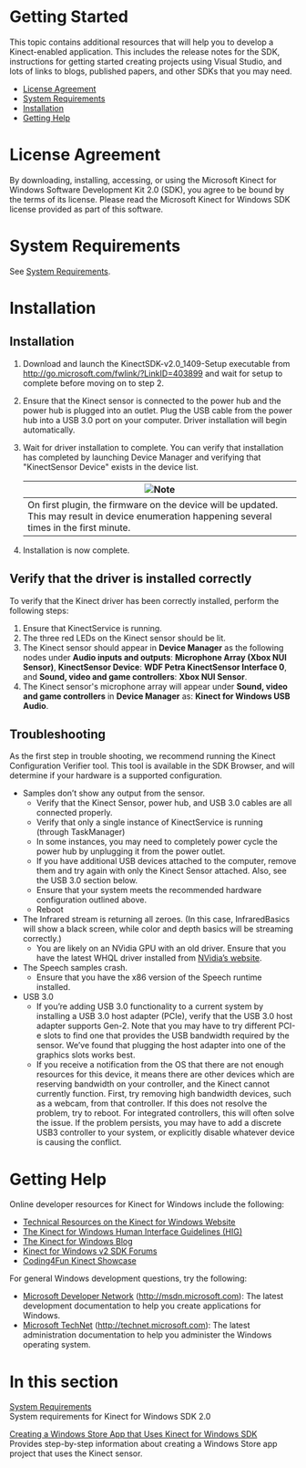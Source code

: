 Getting Started  
===============  

This topic contains additional resources that will help you to develop a Kinect-enabled application. This includes the release notes for the SDK, instructions for getting started creating projects using Visual Studio, and lots of links to blogs, published papers, and other SDKs that you may need.  

-   [License Agreement](#License_Agreement)  
-   [System Requirements](#System_Requirements)  
-   [Installation](#Installation)  
-   [Getting Help](#Getting_Help)  

<span id="License_Agreement"></span>

License Agreement  
=================  

By downloading, installing, accessing, or using the Microsoft Kinect for Windows Software Development Kit 2.0 (SDK), you agree to be bound by the terms of its license. Please read the Microsoft Kinect for Windows SDK license provided as part of this software.  

<span id="System_Requirements"></span>

System Requirements  
===================  

See [System Requirements](Getting_Started/System_Requirements.md).  

<span id="Installation"></span>

Installation  
============  

<span id="Install"></span>
Installation  
------------  

1.  Download and launch the KinectSDK-v2.0\_1409-Setup executable from <http://go.microsoft.com/fwlink/?LinkID=403899> and wait for setup to complete before moving on to step 2.  
2.  Ensure that the Kinect sensor is connected to the power hub and the power hub is plugged into an outlet. Plug the USB cable from the power hub into a USB 3.0 port on your computer. Driver installation will begin automatically.  

3.  Wait for driver installation to complete. You can verify that installation has completed by launching Device Manager and verifying that "KinectSensor Device" exists in the device list.  

    | ![](../resources/note.gif)Note                                                                                                                  |
    |-------------------------------------------------------------------------------------------------------------------------------------------------|
    | On first plugin, the firmware on the device will be updated. This may result in device enumeration happening several times in the first minute. |

4.  Installation is now complete.  

<span id="ID4ERC"></span>
Verify that the driver is installed correctly  
---------------------------------------------  

To verify that the Kinect driver has been correctly installed, perform the following steps:  

1.  Ensure that KinectService is running.  
2.  The three red LEDs on the Kinect sensor should be lit.  
3.  The Kinect sensor should appear in **Device Manager** as the following nodes under **Audio inputs and outputs**: **Microphone Array (Xbox NUI Sensor)**, **KinectSensor Device**: **WDF Petra KinectSensor Interface 0**, and **Sound, video and game controllers**: **Xbox NUI Sensor**.  
4.  The Kinect sensor's microphone array will appear under **Sound, video and game controllers** in **Device Manager** as: **Kinect for Windows USB Audio**.  

<span id="ID4E2D"></span>
Troubleshooting  
---------------  

As the first step in trouble shooting, we recommend running the Kinect Configuration Verifier tool. This tool is available in the SDK Browser, and will determine if your hardware is a supported configuration.  

-   Samples don’t show any output from the sensor.  
    -   Verify that the Kinect Sensor, power hub, and USB 3.0 cables are all connected properly.  
    -   Verify that only a single instance of KinectService is running (through TaskManager)  
    -   In some instances, you may need to completely power cycle the power hub by unplugging it from the power outlet.  
    -   If you have additional USB devices attached to the computer, remove them and try again with only the Kinect Sensor attached. Also, see the USB 3.0 section below.  
    -   Ensure that your system meets the recommended hardware configuration outlined above.  
    -   Reboot  
-   The Infrared stream is returning all zeroes. (In this case, InfraredBasics will show a black screen, while color and depth basics will be streaming correctly.)  
    -   You are likely on an NVidia GPU with an old driver. Ensure that you have the latest WHQL driver installed from [NVidia’s website](http://www.nvidia.com/download/driverResults.aspx/75992/en-us).  
-   The Speech samples crash.  
    -   Ensure that you have the x86 version of the Speech runtime installed.  
-   USB 3.0  
    -   If you’re adding USB 3.0 functionality to a current system by installing a USB 3.0 host adapter (PCIe), verify that the USB 3.0 host adapter supports Gen-2. Note that you may have to try different PCI-e slots to find one that provides the USB bandwidth required by the sensor. We’ve found that plugging the host adapter into one of the graphics slots works best.  
    -   If you receive a notification from the OS that there are not enough resources for this device, it means there are other devices which are reserving bandwidth on your controller, and the Kinect cannot currently function. First, try removing high bandwidth devices, such as a webcam, from that controller. If this does not resolve the problem, try to reboot. For integrated controllers, this will often solve the issue. If the problem persists, you may have to add a discrete USB3 controller to your system, or explicitly disable whatever device is causing the conflict.  

<span id="Getting_Help"></span>

Getting Help  
============  

Online developer resources for Kinect for Windows include the following:  

-   [Technical Resources on the Kinect for Windows Website](http://www.microsoft.com/en-us/kinectforwindows/develop/resources.aspx)  
-   [The Kinect for Windows Human Interface Guidelines (HIG)](http://go.microsoft.com/fwlink/?LinkID=247735)  
-   [The Kinect for Windows Blog](http://blogs.msdn.com/b/kinectforwindows/)  
-   [Kinect for Windows v2 SDK Forums](http://social.msdn.microsoft.com/Forums/en-US/home?forum=kinectv2sdk)  
-   [Coding4Fun Kinect Showcase](http://channel9.msdn.com/coding4fun/kinect)  

For general Windows development questions, try the following:  

-   [Microsoft Developer Network](http://msdn.microsoft.com) (http://msdn.microsoft.com): The latest development documentation to help you create applications for Windows.  
-   [Microsoft TechNet](http://technet.microsoft.com) (http://technet.microsoft.com): The latest administration documentation to help you administer the Windows operating system.  

<span id="ID4ESH"></span>

In this section  
===============  

[System Requirements](Getting_Started/System_Requirements.md)    
System requirements for Kinect for Windows SDK 2.0  

[Creating a Windows Store App that Uses Kinect for Windows SDK](Getting_Started/Creating_a_Windows_Store_App.md)    
Provides step-by-step information about creating a Windows Store app project that uses the Kinect sensor.  



<!--Please do not edit the data in the comment block below.-->
<!--
TOCTitle : Getting Started
RLTitle : Getting Started
KeywordA : O:Microsoft.Kinect.k4w_pguide_resources_v2
KeywordA : 40c0aa6f-5094-2891-fb5b-be2893a4e4bf
KeywordK : Getting Started
KeywordK : Resource, Overview
KeywordK : troubleshooting, Kinect for Windows SDK
KeywordK : installation
AssetID : 40c0aa6f-5094-2891-fb5b-be2893a4e4bf
Locale : en-us
CommunityContent : 1
TopicType : kbOrient
DocSet : K4Wv2
ProjType : K4Wv2Proj
Technology : Kinect for Windows
Product : Kinect for Windows SDK v2
productversion : 20
-->

